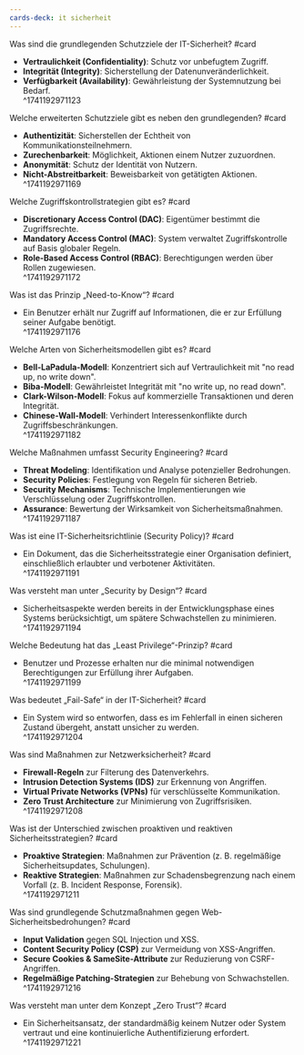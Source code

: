 ```yaml
---
cards-deck: it sicherheit
---
```


Was sind die grundlegenden Schutzziele der IT-Sicherheit? #card  
- **Vertraulichkeit (Confidentiality)**: Schutz vor unbefugtem Zugriff.  
- **Integrität (Integrity)**: Sicherstellung der Datenunveränderlichkeit.  
- **Verfügbarkeit (Availability)**: Gewährleistung der Systemnutzung bei Bedarf.  
^1741192971123

Welche erweiterten Schutzziele gibt es neben den grundlegenden? #card  
- **Authentizität**: Sicherstellen der Echtheit von Kommunikationsteilnehmern.  
- **Zurechenbarkeit**: Möglichkeit, Aktionen einem Nutzer zuzuordnen.  
- **Anonymität**: Schutz der Identität von Nutzern.  
- **Nicht-Abstreitbarkeit**: Beweisbarkeit von getätigten Aktionen.  
^1741192971169

Welche Zugriffskontrollstrategien gibt es? #card  
- **Discretionary Access Control (DAC)**: Eigentümer bestimmt die Zugriffsrechte.  
- **Mandatory Access Control (MAC)**: System verwaltet Zugriffskontrolle auf Basis globaler Regeln.  
- **Role-Based Access Control (RBAC)**: Berechtigungen werden über Rollen zugewiesen.  
^1741192971172

Was ist das Prinzip „Need-to-Know“? #card  
- Ein Benutzer erhält nur Zugriff auf Informationen, die er zur Erfüllung seiner Aufgabe benötigt.  
^1741192971176

Welche Arten von Sicherheitsmodellen gibt es? #card  
- **Bell-LaPadula-Modell**: Konzentriert sich auf Vertraulichkeit mit "no read up, no write down".  
- **Biba-Modell**: Gewährleistet Integrität mit "no write up, no read down".  
- **Clark-Wilson-Modell**: Fokus auf kommerzielle Transaktionen und deren Integrität.  
- **Chinese-Wall-Modell**: Verhindert Interessenkonflikte durch Zugriffsbeschränkungen.  
^1741192971182

Welche Maßnahmen umfasst Security Engineering? #card  
- **Threat Modeling**: Identifikation und Analyse potenzieller Bedrohungen.  
- **Security Policies**: Festlegung von Regeln für sicheren Betrieb.  
- **Security Mechanisms**: Technische Implementierungen wie Verschlüsselung oder Zugriffskontrollen.  
- **Assurance**: Bewertung der Wirksamkeit von Sicherheitsmaßnahmen.  
^1741192971187

Was ist eine IT-Sicherheitsrichtlinie (Security Policy)? #card  
- Ein Dokument, das die Sicherheitsstrategie einer Organisation definiert, einschließlich erlaubter und verbotener Aktivitäten.  
^1741192971191

Was versteht man unter „Security by Design“? #card  
- Sicherheitsaspekte werden bereits in der Entwicklungsphase eines Systems berücksichtigt, um spätere Schwachstellen zu minimieren.  
^1741192971194

Welche Bedeutung hat das „Least Privilege“-Prinzip? #card  
- Benutzer und Prozesse erhalten nur die minimal notwendigen Berechtigungen zur Erfüllung ihrer Aufgaben.  
^1741192971199

Was bedeutet „Fail-Safe“ in der IT-Sicherheit? #card  
- Ein System wird so entworfen, dass es im Fehlerfall in einen sicheren Zustand übergeht, anstatt unsicher zu werden.  
^1741192971204

Was sind Maßnahmen zur Netzwerksicherheit? #card  
- **Firewall-Regeln** zur Filterung des Datenverkehrs.  
- **Intrusion Detection Systems (IDS)** zur Erkennung von Angriffen.  
- **Virtual Private Networks (VPNs)** für verschlüsselte Kommunikation.  
- **Zero Trust Architecture** zur Minimierung von Zugriffsrisiken.  
^1741192971208

Was ist der Unterschied zwischen proaktiven und reaktiven Sicherheitsstrategien? #card  
- **Proaktive Strategien**: Maßnahmen zur Prävention (z. B. regelmäßige Sicherheitsupdates, Schulungen).  
- **Reaktive Strategien**: Maßnahmen zur Schadensbegrenzung nach einem Vorfall (z. B. Incident Response, Forensik).  
^1741192971211

Was sind grundlegende Schutzmaßnahmen gegen Web-Sicherheitsbedrohungen? #card  
- **Input Validation** gegen SQL Injection und XSS.  
- **Content Security Policy (CSP)** zur Vermeidung von XSS-Angriffen.  
- **Secure Cookies & SameSite-Attribute** zur Reduzierung von CSRF-Angriffen.  
- **Regelmäßige Patching-Strategien** zur Behebung von Schwachstellen.  
^1741192971216

Was versteht man unter dem Konzept „Zero Trust“? #card  
- Ein Sicherheitsansatz, der standardmäßig keinem Nutzer oder System vertraut und eine kontinuierliche Authentifizierung erfordert.  
^1741192971221
